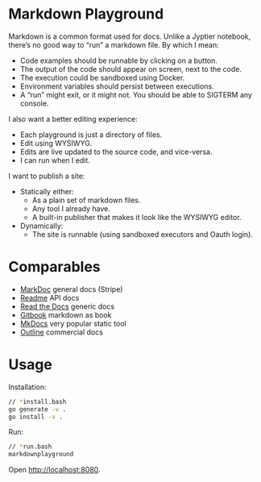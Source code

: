 # Markdown Playground

Markdown is a common format used for docs. Unlike a Jyptier notebook, there’s no good way to “run” a markdown file. By which I mean:

- Code examples should be runnable by clicking on a button.
- The output of the code should appear on screen, next to the code.
- The execution could be sandboxed using Docker.
- Environment variables should persist between executions.
- A “run” might exit, or it might not. You should be able to SIGTERM any console.

I also want a better editing experience:

- Each playground is just a directory of files.
- Edit using WYSIWYG.
- Edits are live updated to the source code, and vice-versa.
- I can run when I edit.

I want to publish a site:

- Statically either:
    - As a plain set of markdown files.
    - Any tool I already have.
    - A built-in publisher that makes it look like the WYSIWYG editor.
- Dynamically:
    - The site is runnable (using sandboxed executors and Oauth login).

# Comparables

- [MarkDoc](https://markdoc.dev/) general docs (Stripe)
- [Readme](https://readme.com/) API docs
- [Read the Docs](https://readthedocs.org/) generic docs
- [Gitbook](https://www.gitbook.com/) markdown as book
- [MkDocs](https://github.com/mkdocs/mkdocs/) very popular static tool
- [Outline](http://www.getoutline.com/) commercial docs

# Usage

Installation:

```bash
// *install.bash
go generate -v .
go install -v .
```

Run: 

```bash
// *run.bash
markdownplayground
```

Open [http://localhost:8080](http://localhost:8080).